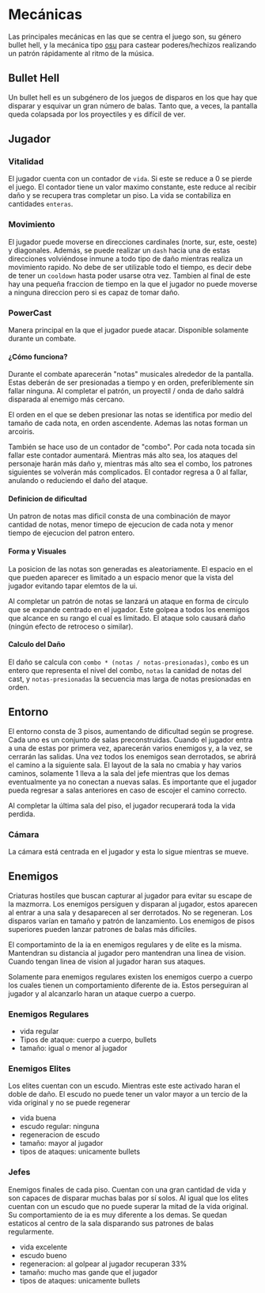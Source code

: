 # Mecánicas

Las principales mecánicas en las que se centra el juego son, su género bullet
hell, y la mecánica tipo [osu](https://osu.ppy.sh/) para castear
poderes/hechizos realizando un patrón rápidamente al ritmo de la música.

## Bullet Hell

Un bullet hell es un subgénero de los juegos de disparos en los que hay que
disparar y esquivar un gran número de balas. Tanto que, a veces, la pantalla
queda colapsada por los proyectiles y es difícil de ver.

## Jugador

### Vitalidad

El jugador cuenta con un contador de `vida`. Si este se reduce a 0 se pierde el
juego. El contador tiene un valor maximo constante, este reduce al recibir daño
y se recupera tras completar un piso. La vida se contabiliza en cantidades
`enteras`.

### Movimiento

El jugador puede moverse en direcciones cardinales (norte, sur, este, oeste) y
diagonales. Además, se puede realizar un `dash` hacia una de estas direcciones
volviéndose inmune a todo tipo de daño mientras realiza un movimiento rapido.
No debe de ser utilizable todo el tiempo, es decir debe de tener un `cooldown`
hasta poder usarse otra vez. Tambien al final de este hay una pequeña fraccion
de tiempo en la que el jugador no puede moverse a ninguna direccion pero si es
capaz de tomar daño.

### PowerCast

Manera principal en la que el jugador puede atacar. Disponible solamente
durante un combate.

#### ¿Cómo funciona?

Durante el combate aparecerán "notas" musicales alrededor de la pantalla. Estas
deberán de ser presionadas a tiempo y en orden, preferiblemente sin fallar
ninguna. Al completar el patrón, un proyectil / onda de daño saldrá disparada
al enemigo más cercano.

El orden en el que se deben presionar las notas se identifica por medio del
tamaño de cada nota, en orden ascendente. Ademas las notas forman un arcoiris.

También se hace uso de un contador de "combo". Por cada nota tocada sin fallar
este contador aumentará. Mientras más alto sea, los ataques del personaje harán
más daño y, mientras más alto sea el combo, los patrones siguientes se volverán
más complicados. El contador regresa a 0 al fallar, anulando o reduciendo el
daño del ataque.

#### Definicion de dificultad

Un patron de notas mas dificil consta de una combinación de mayor cantidad de
notas, menor timepo de ejecucion de cada nota y menor tiempo de ejecucion del
patron entero.

#### Forma y Visuales

La posicion de las notas son generadas es aleatoriamente. El espacio en el que
pueden aparecer es limitado a un espacio menor que la vista del jugador
evitando tapar elemtos de la ui.

Al completar un patrón de notas se lanzará un ataque en forma de círculo que se
expande centrado en el jugador. Este golpea a todos los enemigos que alcance en
su rango el cual es limitado. El ataque solo causará daño (ningún efecto de
retroceso o similar).

#### Calculo del Daño

El daño se calcula con `combo * (notas / notas-presionadas)`, `combo` es un
entero que representa el nivel del combo, `notas` la canidad de notas del cast,
y `notas-presionadas` la secuencia mas larga de notas presionadas en orden.

## Entorno

El entorno consta de 3 pisos, aumentando de dificultad según se progrese. Cada
uno es un conjunto de salas preconstruidas. Cuando el jugador entra a una de
estas por primera vez, aparecerán varios enemigos y, a la vez, se cerrarán las
salidas. Una vez todos los enemigos sean derrotados, se abrirá el camino a la
siguiente sala. El layout de la sala no cmabia y hay varios caminos, solamente
1 lleva a la sala del jefe mientras que los demas eventualmente ya no conectan
a nuevas salas. Es importante que el jugador pueda regresar a salas anteriores
en caso de escojer el camino correcto.

Al completar la última sala del piso, el jugador recuperará toda la vida
perdida.

### Cámara

La cámara está centrada en el jugador y esta lo sigue mientras se mueve.

## Enemigos

Criaturas hostiles que buscan capturar al jugador para evitar su escape de la
mazmorra. Los enemigos persiguen y disparan al jugador, estos aparecen al
entrar a una sala y desaparecen al ser derrotados. No se regeneran. Los
disparos varían en tamaño y patrón de lanzamiento. Los enemigos de pisos
superiores pueden lanzar patrones de balas más dificiles.

El comportaminto de la ia en enemigos regulares y de elite es la misma.
Mantendran su distancia al jugador pero mantendran una linea de vision. Cuando
tengan linea de vision al jugador haran sus ataques.

Solamente para enemigos regulares existen los enemigos cuerpo a cuerpo los
cuales tienen un comportamiento diferente de ia. Estos perseguiran al jugador y
al alcanzarlo haran un ataque cuerpo a cuerpo.

### Enemigos Regulares

- vida regular
- Tipos de ataque: cuerpo a cuerpo, bullets
- tamaño: igual o menor al jugador

### Enemigos Elites

Los elites cuentan con un escudo. Mientras este este activado haran el doble de
daño. El escudo no puede tener un valor mayor a un tercio de la vida original y
no se puede regenerar

- vida buena
- escudo regular: ninguna
- regeneracion de escudo
- tamaño: mayor al jugador
- tipos de ataques: unicamente bullets

### Jefes

Enemigos finales de cada piso. Cuentan con una gran cantidad de vida y son
capaces de disparar muchas balas por sí solos. Al igual que los elites cuentan
con un escudo que no puede superar la mitad de la vida original. Su
comportamiento de ia es muy diferente a los demas. Se quedan estaticos al
centro de la sala disparando sus patrones de balas regularmente.

- vida excelente
- escudo bueno
- regeneracion: al golpear al jugador recuperan 33%
- tamaño: mucho mas gande que el jugador
- tipos de ataques: unicamente bullets
